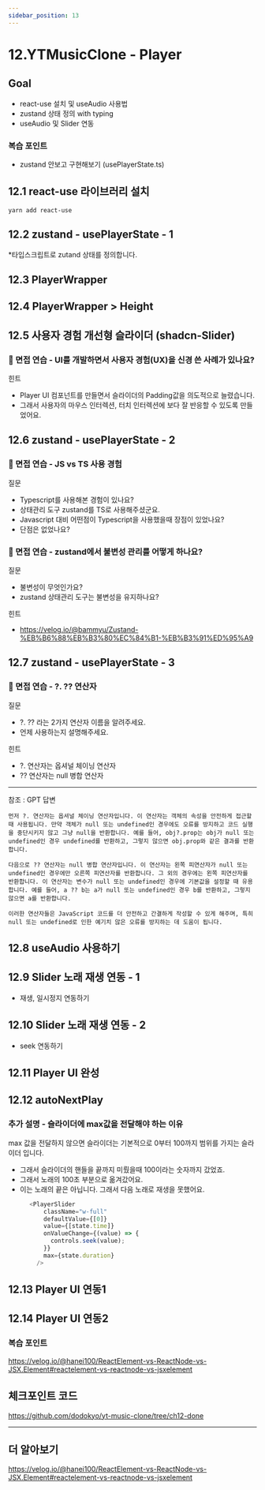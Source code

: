 ```yaml
---
sidebar_position: 13
---
```


# 12.YTMusicClone - Player 

## Goal
- react-use 설치 및 useAudio 사용법  
- zustand 상태 정의 with typing   
- useAudio 및 Slider 연동  


### 복습 포인트
- zustand 안보고 구현해보기 (usePlayerState.ts)

## 12.1 react-use 라이브러리 설치

```
yarn add react-use
```

## 12.2 zustand - usePlayerState - 1

*타입스크립트로 zutand 상태를 정의합니다.  




## 12.3 PlayerWrapper

## 12.4 PlayerWrapper > Height

## 12.5 사용자 경험 개선형 슬라이더 (shadcn-Slider)

### 📌 면접 연습 - UI를 개발하면서 사용자 경험(UX)을 신경 쓴 사례가 있나요?  

힌트  
- Player UI 컴포넌트를 만들면서 슬라이더의 Padding값을 의도적으로 늘렸습니다.  
- 그래서 사용자의 마우스 인터렉션, 터치 인터렉션에 보다 잘 반응할 수 있도록 만들었어요.


## 12.6 zustand - usePlayerState - 2

### 📌 면접 연습 - JS vs TS 사용 경험  

질문 
- Typescript를 사용해본 경험이 있나요?  
- 상태관리 도구 zustand를 TS로 사용해주셨군요.  
- Javascript 대비 어떤점이 Typescript을 사용했을때 장점이 있었나요?  
- 단점은 없었나요?  


### 📌 면접 연습 - zustand에서 불변성 관리를 어떻게 하나요?  

질문  
- 불변성이 무엇인가요? 
- zustand 상태관리 도구는 불변성을 유지하나요? 

힌트  
- https://velog.io/@bammyu/Zustand-%EB%B6%88%EB%B3%80%EC%84%B1-%EB%B3%91%ED%95%A9


## 12.7 zustand - usePlayerState - 3

### 📌 면접 연습 - ?. ?? 연산자  

질문  
- ?. ?? 라는 2가지 연산자 이름을 알려주세요.  
- 언제 사용하는지 설명해주세요. 

힌트  
- ?. 연산자는 옵셔널 체이닝 연산자
- ?? 연산자는 null 병합 연산자  

--- 
참조 : GPT 답변  

```
먼저 ?. 연산자는 옵셔널 체이닝 연산자입니다. 이 연산자는 객체의 속성을 안전하게 접근할 때 사용됩니다. 만약 객체가 null 또는 undefined인 경우에도 오류를 방지하고 코드 실행을 중단시키지 않고 그냥 null을 반환합니다. 예를 들어, obj?.prop는 obj가 null 또는 undefined인 경우 undefined를 반환하고, 그렇지 않으면 obj.prop와 같은 결과를 반환합니다.

다음으로 ?? 연산자는 null 병합 연산자입니다. 이 연산자는 왼쪽 피연산자가 null 또는 undefined인 경우에만 오른쪽 피연산자를 반환합니다. 그 외의 경우에는 왼쪽 피연산자를 반환합니다. 이 연산자는 변수가 null 또는 undefined인 경우에 기본값을 설정할 때 유용합니다. 예를 들어, a ?? b는 a가 null 또는 undefined인 경우 b를 반환하고, 그렇지 않으면 a를 반환합니다.

이러한 연산자들은 JavaScript 코드를 더 안전하고 간결하게 작성할 수 있게 해주며, 특히 null 또는 undefined로 인한 예기치 않은 오류를 방지하는 데 도움이 됩니다.
```


## 12.8 useAudio 사용하기

## 12.9 Slider 노래 재생 연동 - 1

- 재생, 일시정지 연동하기  

## 12.10 Slider 노래 재생 연동 - 2

- seek 연동하기  

## 12.11 Player UI 완성

## 12.12 autoNextPlay

### 추가 설명 - 슬라이더에 max값을 전달해야 하는 이유  

max 값을 전달하지 않으면 슬라이더는 기본적으로 0부터 100까지 범위를 가지는 슬라이더 입니다.  
- 그래서 슬라이더의 핸들을 끝까지 미뤘을때 100이라는 숫자까지 갔었죠.  
- 그래서 노래의 100초 부분으로 옮겨갔어요.  
- 이는 노래의 끝은 아닙니다. 그래서 다음 노래로 재생을 못했어요.  

```js
      <PlayerSlider
          className="w-full"
          defaultValue={[0]}
          value={[state.time]}
          onValueChange={(value) => {
            controls.seek(value);
          }}
          max={state.duration}
        />
```

## 12.13 Player UI 연동1

## 12.14 Player UI 연동2


### 복습 포인트
https://velog.io/@hanei100/ReactElement-vs-ReactNode-vs-JSX.Element#reactelement-vs-reactnode-vs-jsxelement

## 체크포인트 코드  
https://github.com/dodokyo/yt-music-clone/tree/ch12-done


---

## 더 알아보기 

https://velog.io/@hanei100/ReactElement-vs-ReactNode-vs-JSX.Element#reactelement-vs-reactnode-vs-jsxelement



